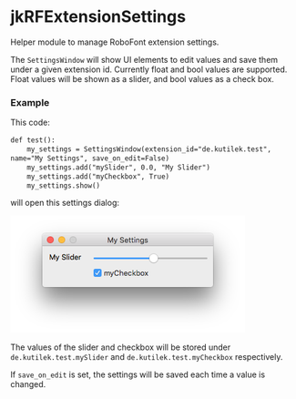 # jkRFExtensionSettings

Helper module to manage RoboFont extension settings.

The `SettingsWindow` will show UI elements to edit values and save them under a given extension id. Currently float and bool values are supported. Float values will be shown as a slider, and bool values as a check box.

### Example

This code:

```
def test():
    my_settings = SettingsWindow(extension_id="de.kutilek.test", name="My Settings", save_on_edit=False)
    my_settings.add("mySlider", 0.0, "My Slider")
    my_settings.add("myCheckbox", True)
    my_settings.show()
```

will open this settings dialog:

<img src="https://raw.githubusercontent.com/jenskutilek/jkRFExtensionSettings/master/images/sample.png" width="412" height="206" alt="">

The values of the slider and checkbox will be stored under `de.kutilek.test.mySlider` and `de.kutilek.test.myCheckbox` respectively.

If `save_on_edit` is set, the settings will be saved each time a value is changed.
